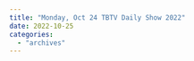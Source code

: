 ```yaml
---
title: "Monday, Oct 24 TBTV Daily Show 2022"
date: 2022-10-25
categories: 
  - "archives"
---
```



